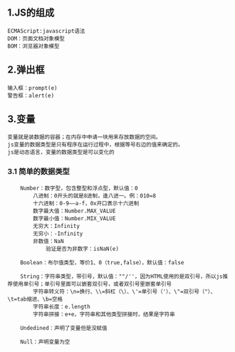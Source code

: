 ## 1.JS的组成
    ECMAScript:javascript语法
    DOM：页面文档对象模型
    BOM：浏览器对象模型
## 2.弹出框
    输入框：prompt(e)
    警告框：alert(e)
## 3.变量
    变量就是装数据的容器；在内存中申请一块用来存放数据的空间。
    js变量的数据类型是只有程序在运行过程中，根据等号右边的值来确定的。
    js是动态语言，变量的数据类型是可以变化的

### 3.1 简单的数据类型
        Number：数字型，包含整型和浮点型，默认值：0
            八进制：0开头的就是8进制，逢八进一。例：010=8
            十六进制：0-9——a-f，0x开口表示十六进制
            数字最大值：Number.MAX_VALUE
            数字最小值：Number.MIX_VALUE
            无穷大：Infinity
            无穷小：-Infinity
            非数值：NaN
                验证是否为非数字：isNaN(e)

        Boolean：布尔值类型，等价1、0（true,false），默认值：false

        String：字符串类型，带引号，默认值：""/''，因为HTML使用的是双引号，所以js推荐使用单引号；单引号里面可以嵌套双引号，或者双引号里嵌套单引号
            字符串转义符：\n=换行、\\=斜杠（\）、\'=单引号（'）、\"=双引号（"）、\t=tab缩进、\b=空格
            字符串长度：e.length
            字符串拼接：e+e，字符串和其他类型拼接时，结果是字符串

        Undedined：声明了变量但是没赋值

        Null：声明变量为空

